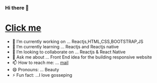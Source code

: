 ### Hi there 👋

# [Click me](https://test-aparna.herokuapp.com/)

<!--
**Aparnasuman2@gmail.com** is a ✨ _special_ ✨ repository because its `README.md` (this file) appears on your GitHub profile.

Here are some ideas to get you started:
+
-->

- 🔭 I’m currently working on ... Reactjs,HTML,CSS,BOOTSTRAP,JS
- 🌱 I’m currently learning ... Reactjs and Reactjs native
- 👯 I’m looking to collaborate on ... Reactjs & React Native
- 💬 Ask me about ... Front End idea for the building responsive website
- 📫 How to reach me: ... [mail](Aparnasuman2@gmail.com)
- 😄 Pronouns: ... Beauty
- ⚡ Fun fact: ...I love gosseping
